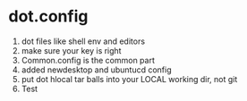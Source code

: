 # dot.config
1. dot files like shell env and editors
2. make sure your key is right
3. Common.config is the common part
4. added newdesktop and ubuntucd config
5. put dot hlocal tar balls into your LOCAL working dir, not git
6. Test
